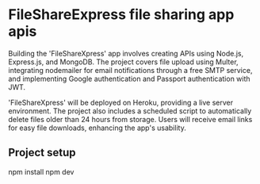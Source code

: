 # FileShareExpress file sharing app apis

Building the 'FileShareXpress' app involves creating APIs using Node.js, Express.js, and MongoDB. The project covers file upload using Multer, integrating nodemailer for email notifications through a free SMTP service, and implementing Google authentication and Passport authentication with JWT.

'FileShareXpress' will be deployed on Heroku, providing a live server environment. The project also includes a scheduled script to automatically delete files older than 24 hours from storage. Users will receive email links for easy file downloads, enhancing the app's usability.

## Project setup
npm install
npm dev
